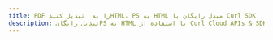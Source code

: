 ---title: PDF را به  تبدیل کنیدHTML، PS به HTML مبدل رایگان یا Curl SDKdescription: تبدیل رایگانPS به HTML با استفاده از Curl Cloud APIs & SDK همچنین اسناد PDF را در Cloud ایجاد، ویرایش و رندر کنید.---